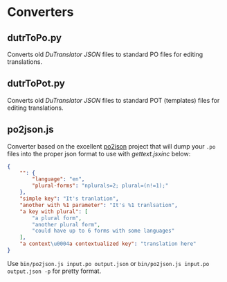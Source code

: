 # Converters

## dutrToPo.py

Converts old *DuTranslator JSON* files to standard PO files for editing translations.

## dutrToPot.py

Converts old *DuTranslator JSON* files to standard POT (templates) files for editing translations.

## po2json.js

Converter based on the excellent [po2json](https://github.com/mikeedwards/po2json) project that will dump your `.po` files into the proper json format to use with *gettext.jsxinc* below:

```json
{
    "": {
        "language": "en",
        "plural-forms": "nplurals=2; plural=(n!=1);"
    },
    "simple key": "It's tranlation",
    "another with %1 parameter": "It's %1 tranlsation",
    "a key with plural": [
        "a plural form",
        "another plural form",
        "could have up to 6 forms with some languages"
    ],
    "a context\u0004a contextualized key": "translation here"
}
```

Use `bin/po2json.js input.po output.json` or `bin/po2json.js input.po output.json -p` for pretty format.